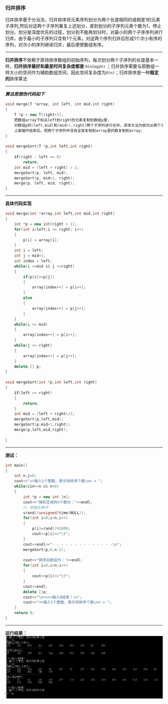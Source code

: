 ### 归并排序
归并排序基于分治法，归并排序将元素序列划分为两个长度相同的或相差1的元素子序列,然后对这两个子序列重复上述划分，直到划分的子序列元素个数为1，停止划分。划分是深度优先的过程，划分到不能再划分时，对最小的两个子序序列进行归并，由于最小的子序列只含有1个元素，对这两个序列归并后形成1个次小有序的序列，对次小的序列继续归并，最后便使数组有序。

---

**归并排序**不依赖于原待排序数组的初始序列，每次划分两个子序列的长度基本一样，**归并排序最好和最差时间复杂度都是** `O(nlog2n)` ；归并排序需要与原数组一样大小的空间作为辅助数组空间，因此空间复杂度为`O(n)`；归并排序是一种**稳定的**排序算法

----
***算法思想伪代码如下***
```c++
void merge(T *array, int left, int mid,int right)
{
	T *p = new T[right+1];
	把数组array下标从left到right的元素复制到数组p里;
	对数组p的[left,mid]和[mid+1,right]两个子序列进行合并，具体方法为依次从两个子序列中挑选比较小的数放到数组array里;
	上面循环结束后，把两个子序列中没有全部复制到array里的数复制到array;
}

void mergeSort(T *p,int left,int right)
{
	if(right - left <= 0)
		return;
	int mid = (left + right) / 2;
	mergeSort(p, left, mid);
	mergeSort(p, mid+1, right);
	merge(p, left, mid, right);
}
```

-----
**具体代码实现**
```c++
void merge(int *array,int left,int mid,int right)
{
	int *p = new int[right + 1];
	for(int i=left;i <= right; i++)
	{
		p[i] = array[i];
	}
	int i = left;
	int j = mid+1;
	int index = left;
	while(i <=mid && j <=right)
	{
		if(p[i]<=p[j])
		{
			array[index++] = p[i++];
		}
		else
		{
			array[index++] = p[j++];
		}
	}
	while(i <= mid)
	{
		array[index++] = p[i++];
	}
	while(j <= right)
	{
		array[index++] = p[j++];
	}
	delete [] p;
}

void mergeSort(int *p,int left,int right)
{
	if(left == right)
	{
		return;
	}
	int mid = (left + right)/2;
	mergeSort(p,left,mid);
	mergeSort(p,mid+1,right);
	merge(p,left,mid,right);
	
}
```

------
**测试：**
```c++
int main()
{
	int n,j=0;
	cout<<">>输入1个整数，表示待排序个数\nn = ";
	while(cin>>n && n>0)
	{
		int *p = new int [n];
		cout<<"随机生成的n个数为："<<endl; 
	  	// 初始化种子
		srand((unsigned)time(NULL));
		for(int i=0;i<n;i++)
		{
			p[i]=rand()%1000;
			cout<<p[i]<<"\t";
		}
		cout<<endl<<"- - - - - - - - - - - - - -\n";
		mergeSort(p,0,n-1);	
		
		cout<<"排序后数组为："<<endl;
		for(int i=0;i<n;i++)
		{
			cout<<p[i]<<"\t";
		}
		cout<<endl;
		delete []p;
		cout<<"\n>>>>输入0结束！\n";
		cout<<">>输入1个整数，表示待排序个数\nn = ";
	}
	return 0; 
}
```
-----
**运行结果：**
![归并排序测试结果](https://github.com/HurricanGod/Home/blob/master/img/mergesort.png)	

